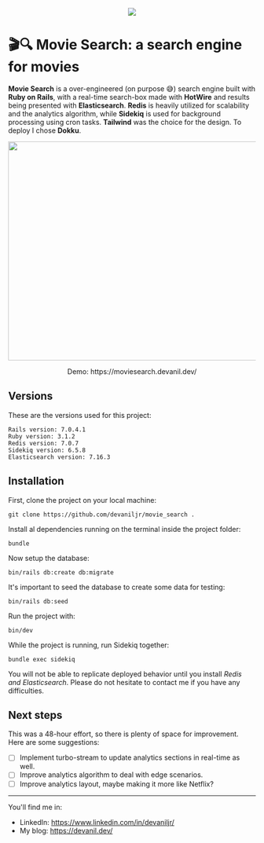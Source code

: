 <p align="center">
  <img src="https://user-images.githubusercontent.com/7834279/213662295-b7ada1bd-f44e-499b-9847-15fbb388d5ae.png">
</p>

# 🎬🔍 Movie Search: a search engine for movies

**Movie Search** is a over-engineered (on purpose 😅) search engine built with **Ruby on Rails**, with a real-time search-box made with **HotWire** and results being presented with **Elasticsearch**. **Redis** is heavily utilized for scalability and the analytics algorithm, while **Sidekiq** is used for background processing using cron tasks. **Tailwind** was the choice for the design. To deploy I chose **Dokku**.

<p align="center">
  <img src="https://user-images.githubusercontent.com/7834279/213665727-ddfeff56-f253-4f51-9e61-6f7ddceb0fb8.gif" width="581" height="446">
</p>

<p align="center">
  Demo: https://moviesearch.devanil.dev/
</p>

## Versions

These are the versions used for this project:

```
Rails version: 7.0.4.1
Ruby version: 3.1.2
Redis version: 7.0.7
Sidekiq version: 6.5.8
Elasticsearch version: 7.16.3
```

## Installation

First, clone the project on your local machine:

```
git clone https://github.com/devaniljr/movie_search .
```

Install al dependencies running on the terminal inside the project folder:

```
bundle
```

Now setup the database:

```
bin/rails db:create db:migrate
```

It's important to seed the database to create some data for testing:

```
bin/rails db:seed
```

Run the project with:

```
bin/dev
```

While the project is running, run Sidekiq together:

```
bundle exec sidekiq
```

You will not be able to replicate deployed behavior until you install _Redis and Elasticsearch_. Please do not hesitate to contact me if you have any difficulties.

## Next steps

This was a 48-hour effort, so there is plenty of space for improvement. Here are some suggestions:

- [ ] Implement turbo-stream to update analytics sections in real-time as well.
- [ ] Improve analytics algorithm to deal with edge scenarios.
- [ ] Improve analytics layout, maybe making it more like Netflix?

---

You'll find me in:
- LinkedIn: https://www.linkedin.com/in/devaniljr/
- My blog: https://devanil.dev/
